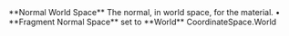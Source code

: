 <tr>
<td>**Normal World Space**</td>
<td>The normal, in world space, for the material.</td>
<td>&#8226; **Fragment Normal Space** set to **World**</td>
<td>CoordinateSpace.World</td>
</tr>
